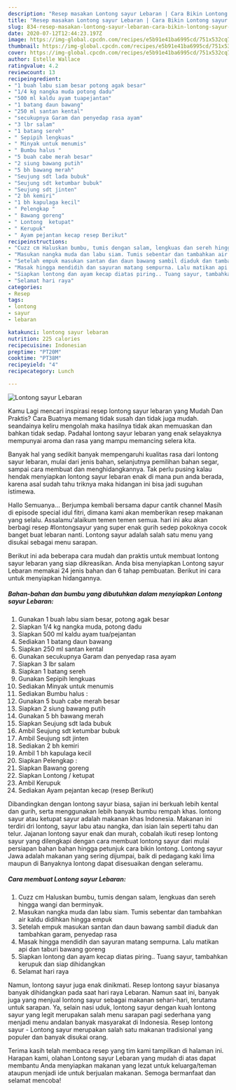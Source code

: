 ```yaml
---
description: "Resep masakan Lontong sayur Lebaran | Cara Bikin Lontong sayur Lebaran Yang Menggugah Selera"
title: "Resep masakan Lontong sayur Lebaran | Cara Bikin Lontong sayur Lebaran Yang Menggugah Selera"
slug: 834-resep-masakan-lontong-sayur-lebaran-cara-bikin-lontong-sayur-lebaran-yang-menggugah-selera
date: 2020-07-12T12:44:23.197Z
image: https://img-global.cpcdn.com/recipes/e5b91e41ba6995cd/751x532cq70/lontong-sayur-lebaran-foto-resep-utama.jpg
thumbnail: https://img-global.cpcdn.com/recipes/e5b91e41ba6995cd/751x532cq70/lontong-sayur-lebaran-foto-resep-utama.jpg
cover: https://img-global.cpcdn.com/recipes/e5b91e41ba6995cd/751x532cq70/lontong-sayur-lebaran-foto-resep-utama.jpg
author: Estelle Wallace
ratingvalue: 4.2
reviewcount: 13
recipeingredient:
- "1 buah labu siam besar potong agak besar"
- "1/4 kg nangka muda potong dadu"
- "500 ml kaldu ayam tuapejantan"
- "1 batang daun bawang"
- "250 ml santan kental"
- "secukupnya Garam dan penyedap rasa ayam"
- "3 lbr salam"
- "1 batang sereh"
- " Sepipih lengkuas"
- " Minyak untuk menumis"
- " Bumbu halus "
- "5 buah cabe merah besar"
- "2 siung bawang putih"
- "5 bh bawang merah"
- "Seujung sdt lada bubuk"
- "Seujung sdt ketumbar bubuk"
- "Seujung sdt jinten"
- "2 bh kemiri"
- "1 bh kapulaga kecil"
- " Pelengkap "
- " Bawang goreng"
- " Lontong  ketupat"
- " Kerupuk"
- " Ayam pejantan kecap resep Berikut"
recipeinstructions:
- "Cuzz cm Haluskan bumbu, tumis dengan salam, lengkuas dan sereh hingga wangi dan berminyak."
- "Masukan nangka muda dan labu siam. Tumis sebentar dan tambahkan air kaldu didihkan hingga empuk"
- "Setelah empuk masukan santan dan daun bawang sambil diaduk dan tambahkan garam, penyedap rasa"
- "Masak hingga mendidih dan sayuran matang sempurna. Lalu matikan api dan taburi bawang goreng"
- "Siapkan lontong dan ayam kecap diatas piring.. Tuang sayur, tambahkan kerupuk dan siap dihidangkan"
- "Selamat hari raya"
categories:
- Resep
tags:
- lontong
- sayur
- lebaran

katakunci: lontong sayur lebaran 
nutrition: 225 calories
recipecuisine: Indonesian
preptime: "PT20M"
cooktime: "PT38M"
recipeyield: "4"
recipecategory: Lunch

---
```



![Lontong sayur Lebaran](https://img-global.cpcdn.com/recipes/e5b91e41ba6995cd/751x532cq70/lontong-sayur-lebaran-foto-resep-utama.jpg)

Kamu Lagi mencari inspirasi resep lontong sayur lebaran yang Mudah Dan Praktis? Cara Buatnya memang tidak susah dan tidak juga mudah. seandainya keliru mengolah maka hasilnya tidak akan memuaskan dan bahkan tidak sedap. Padahal lontong sayur lebaran yang enak selayaknya mempunyai aroma dan rasa yang mampu memancing selera kita.

Banyak hal yang sedikit banyak mempengaruhi kualitas rasa dari lontong sayur lebaran, mulai dari jenis bahan, selanjutnya pemilihan bahan segar, sampai cara membuat dan menghidangkannya. Tak perlu pusing kalau hendak menyiapkan lontong sayur lebaran enak di mana pun anda berada, karena asal sudah tahu triknya maka hidangan ini bisa jadi suguhan istimewa.

Hallo Semuanya… Berjumpa kembali bersama dapur cantik channel Masih di episode special idul fitri, dimana kami akan memberikan resep makanan yang selalu. Assalamu&#39;alaikum temen temen semua. hari ini aku akan berbagi resep #lontongsayur yang super enak gurih sedep pokoknya cocok banget buat lebaran nanti. Lontong sayur adalah salah satu menu yang disukai sebagai menu sarapan.


Berikut ini ada beberapa cara mudah dan praktis untuk membuat lontong sayur lebaran yang siap dikreasikan. Anda bisa menyiapkan Lontong sayur Lebaran memakai 24 jenis bahan dan 6 tahap pembuatan. Berikut ini cara untuk menyiapkan hidangannya.

<!--inarticleads1-->

##### Bahan-bahan dan bumbu yang dibutuhkan dalam menyiapkan Lontong sayur Lebaran:

1. Gunakan 1 buah labu siam besar, potong agak besar
1. Siapkan 1/4 kg nangka muda, potong dadu
1. Siapkan 500 ml kaldu ayam tua/pejantan
1. Sediakan 1 batang daun bawang
1. Siapkan 250 ml santan kental
1. Gunakan secukupnya Garam dan penyedap rasa ayam
1. Siapkan 3 lbr salam
1. Siapkan 1 batang sereh
1. Gunakan  Sepipih lengkuas
1. Sediakan  Minyak untuk menumis
1. Sediakan  Bumbu halus :
1. Gunakan 5 buah cabe merah besar
1. Siapkan 2 siung bawang putih
1. Gunakan 5 bh bawang merah
1. Siapkan Seujung sdt lada bubuk
1. Ambil Seujung sdt ketumbar bubuk
1. Ambil Seujung sdt jinten
1. Sediakan 2 bh kemiri
1. Ambil 1 bh kapulaga kecil
1. Siapkan  Pelengkap :
1. Siapkan  Bawang goreng
1. Siapkan  Lontong / ketupat
1. Ambil  Kerupuk
1. Sediakan  Ayam pejantan kecap (resep Berikut)


Dibandingkan dengan lontong sayur biasa, sajian ini berkuah lebih kental dan gurih, serta menggunakan lebih banyak bumbu rempah khas. lontong sayur atau ketupat sayur adalah makanan khas Indonesia. Makanan ini terdiri dri lontong, sayur labu atau nangka, dan isian lain seperti tahu dan telur. Jajanan lontong sayur enak dan murah, cobalah ikuti resep lontong sayur yang dilengkapi dengan cara membuat lontong sayur dari mulai persiapan bahan bahan hingga petunjuk cara bikin lontong. Lontong sayur Jawa adalah makanan yang sering dijumpai, baik di pedagang kaki lima maupun di Banyaknya lontong dapat disesuaikan dengan seleramu. 

<!--inarticleads2-->

##### Cara membuat Lontong sayur Lebaran:

1. Cuzz cm Haluskan bumbu, tumis dengan salam, lengkuas dan sereh hingga wangi dan berminyak.
1. Masukan nangka muda dan labu siam. Tumis sebentar dan tambahkan air kaldu didihkan hingga empuk
1. Setelah empuk masukan santan dan daun bawang sambil diaduk dan tambahkan garam, penyedap rasa
1. Masak hingga mendidih dan sayuran matang sempurna. Lalu matikan api dan taburi bawang goreng
1. Siapkan lontong dan ayam kecap diatas piring.. Tuang sayur, tambahkan kerupuk dan siap dihidangkan
1. Selamat hari raya


Namun, lontong sayur juga enak dinikmati. Resep lontong sayur biasanya banyak dihidangkan pada saat hari raya Lebaran. Namun saat ini, banyak juga yang menjual lontong sayur sebagai makanan sehari-hari, terutama untuk sarapan. Ya, selain nasi uduk, lontong sayur dengan kuah lontong sayur yang legit merupakan salah menu sarapan pagi sederhana yang menjadi menu andalan banyak masyarakat di Indonesia. Resep lontong sayur - Lontong sayur merupakan salah satu makanan tradisional yang populer dan banyak disukai orang. 

Terima kasih telah membaca resep yang tim kami tampilkan di halaman ini. Harapan kami, olahan Lontong sayur Lebaran yang mudah di atas dapat membantu Anda menyiapkan makanan yang lezat untuk keluarga/teman ataupun menjadi ide untuk berjualan makanan. Semoga bermanfaat dan selamat mencoba!
